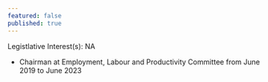 ```yaml
---
featured: false
published: true
---
```

Legistlative Interest(s): NA

* Chairman at Employment, Labour and Productivity Committee from June 2019 to June 2023
